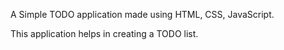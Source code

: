 A Simple TODO application made using HTML, CSS, JavaScript.

This application helps in creating a TODO list.
